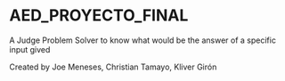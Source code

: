 # AED_PROYECTO_FINAL

A Judge Problem Solver to know what would be the answer of a specific input gived

Created by
Joe Meneses,
Christian Tamayo,
Kliver Girón

